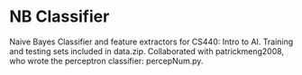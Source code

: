 # NB Classifier

Naive Bayes Classifier and feature extractors for CS440: Intro to AI. Training and testing sets included in data.zip. Collaborated with patrickmeng2008, who wrote the perceptron classifier: percepNum.py.
